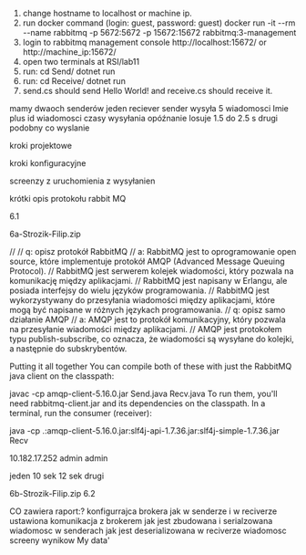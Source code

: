 1. change hostname to localhost or machine ip.
2. run docker command (login: guest, password: guest)
   docker run -it --rm --name rabbitmq -p 5672:5672 -p 15672:15672 rabbitmq:3-management
3. login to rabbitmq management console
   http://localhost:15672/ or http://machine_ip:15672/
4. open two terminals at RSI/lab11
5. run:
   cd Send/
   dotnet run
6. run:
   cd Receive/
   dotnet run
7. send.cs should send Hello World! and receive.cs should receive it.

mamy dwaoch senderów
jeden reciever
sender wysyła 5 wiadomosci
Imie plus id wiadomosci
czasy wysyłania opóźnanie losuje 1.5 do 2.5 s drugi podobny co wyslanie

kroki projektowe

kroki konfiguracyjne

screenzy z uruchomienia z wysyłanien

krótki opis protokołu rabbit MQ

6.1

6a-Strozik-Filip.zip

//
// q: opisz protokół RabbitMQ
// a: RabbitMQ jest to oprogramowanie open source, które implementuje protokół AMQP (Advanced Message Queuing Protocol).
// RabbitMQ jest serwerem kolejek wiadomości, który pozwala na komunikację między aplikacjami.
// RabbitMQ jest napisany w Erlangu, ale posiada interfejsy do wielu języków programowania.
// RabbitMQ jest wykorzystywany do przesyłania wiadomości między aplikacjami, które mogą być napisane w różnych językach programowania.
// q: opisz samo działanie AMQP
// a: AMQP jest to protokół komunikacyjny, który pozwala na przesyłanie wiadomości między aplikacjami.
// AMQP jest protokołem typu publish-subscribe, co oznacza, że wiadomości są wysyłane do kolejki, a następnie do subskrybentów.

Putting it all together
You can compile both of these with just the RabbitMQ java client on the classpath:

javac -cp amqp-client-5.16.0.jar Send.java Recv.java
To run them, you'll need rabbitmq-client.jar and its dependencies on the classpath. In a terminal, run the consumer (receiver):

java -cp .:amqp-client-5.16.0.jar:slf4j-api-1.7.36.jar:slf4j-simple-1.7.36.jar Recv

10.182.17.252
admin
admin

jeden 10 sek
12 sek drugi

6b-Strozik-Filip.zip
6.2

CO zawiera raport:?
konfigurrajca brokera
jak w senderze i w reciverze ustawiona komunikacja z brokerem
jak jest zbudowana i serialzowana wiadomosc w senderach
jak jest deserializowana w reciverze wiadomosc
screeny wynikow
My data'
